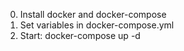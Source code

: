 0. Install docker and docker-compose
1. Set variables in docker-compose.yml
2. Start: docker-compose up -d